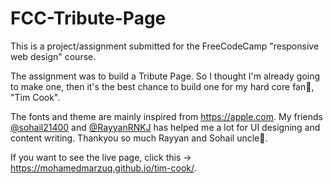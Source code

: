 # FCC-Tribute-Page
 This is a project/assignment submitted for the FreeCodeCamp "responsive web design" course. 
 
 The assignment was to build a Tribute Page. So I thought I'm already going to make one, then it's the best chance to build one for my hard core fan🥰, "Tim Cook". 
 
 The fonts and theme are mainly inspired from https://apple.com. My friends [@sohail21400](https://github.com/sohail21400) and [@RayyanRNKJ](https://github.com/rayyanrnkj) has helped me a lot for UI designing and content writing. Thankyou so much Rayyan and Sohail uncle🙏.
 
 If you want to see the live page, click this -> https://mohamedmarzuq.github.io/tim-cook/.
